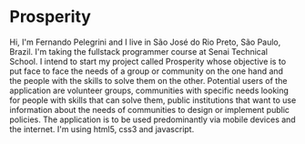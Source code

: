 # Prosperity
Hi, I'm Fernando Pelegrini and I live in São José do Rio Preto, São Paulo, Brazil. I'm taking the fullstack programmer course at Senai Technical School. I intend to start my project called Prosperity whose objective is to put face to face the needs of a group or community on the one hand and the people with the skills to solve them on the other. 
Potential users of the application are volunteer groups, communities with specific needs looking for people with skills that can solve them, public institutions that want to use information about the needs of communities to design or implement public policies.
The application is to be used predominantly via mobile devices and the internet. I'm using html5, css3 and javascript.
